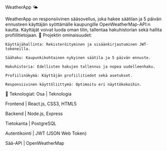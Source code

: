 WeatherApp 🌤️

WeatherApp on responsiivinen sääsovellus, joka hakee säätilan ja 5 päivän ennusteen käyttäjän syöttämälle kaupungille OpenWeatherMap-API:n kautta. Käyttäjät voivat luoda oman tilin, tallentaa hakuhistorian sekä hallita profiilitietojaan.
📌 Projektin ominaisuudet:

    Käyttäjähallinta: Rekisteröityminen ja sisäänkirjautuminen JWT-tokeneilla.

    Säähaku: Kaupunkikohtainen nykyinen säätila ja 5 päivän ennuste.

    Hakuhistoria: Edellisten hakujen tallennus ja nopea uudelleenhaku.

    Profiilinäkymä: Käyttäjän profiilitiedot sekä asetukset.

    Responsiivinen käyttöliittymä: Optimoitu eri näyttökokoihin.

🚀 Teknologiat:
Osa | Teknologia

Frontend | React.js, CSS3, HTML5

Backend | Node.js, Express

Tietokanta | PostgreSQL

Autentikointi | JWT (JSON Web Token)

Sää-API | OpenWeatherMap
